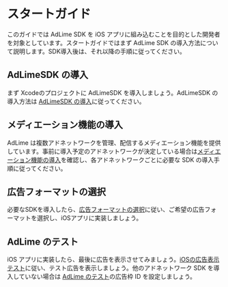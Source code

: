 # スタートガイド
このガイドでは AdLime SDK を iOS アプリに組み込むことを目的とした開発者を対象としています。スタートガイドではまず AdLime SDK の導入方法について説明します。SDK導入後は、それ以降の手順に従ってください。

## AdLimeSDK の導入
まず Xcodeのプロジェクトに AdLimeSDK を導入しましょう。AdLimeSDK の導入方法は [AdLimeSDK の導入](./init.md)に従ってください。

## メディエーション機能の導入
AdLime は複数アドネットワークを管理、配信するメディエーション機能を提供しています。事前に導入予定のアドネットワークが決定している場合は[メディエーション機能の導入](./mediation.md)を確認し、各アドネットワークごとに必要な SDK の導入手順に従ってください。

## 広告フォーマットの選択
必要なSDKを導入したら、[広告フォーマットの選択](./adformat.md)に従い、ご希望の広告フォーマットを選択し、iOSアプリに実装しましょう。

## AdLime のテスト
iOS アプリに実装したら、最後に広告を表示させてみましょう。[iOSの広告表示テスト](./test.md)に従い、テスト広告を表示しましょう。他のアドネットワーク SDK を導入していない場合は [AdLime のテスト](./test.md#AdLime-のテスト)の広告枠 ID を設定しましょう。
